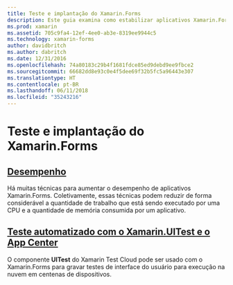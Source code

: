 ```yaml
---
title: Teste e implantação do Xamarin.Forms
description: Este guia examina como estabilizar aplicativos Xamarin.Forms por meio do ajuste de desempenho e da automação de teste com Xamarin.UITest e AppCenter.
ms.prod: xamarin
ms.assetid: 705c9fa4-12ef-4ee0-ab3e-8319ee9944c5
ms.technology: xamarin-forms
author: davidbritch
ms.author: dabritch
ms.date: 12/31/2016
ms.openlocfilehash: 74a80183c29b4f1681fdce85ed9debd9ee9fbce2
ms.sourcegitcommit: 66682dd8e93c0e4f5dee69f32b5fc5a96443e307
ms.translationtype: HT
ms.contentlocale: pt-BR
ms.lasthandoff: 06/11/2018
ms.locfileid: "35243216"
---
```

# <a name="xamarinforms-deployment-and-testing"></a>Teste e implantação do Xamarin.Forms

## <a name="performanceperformancemd"></a>[Desempenho](performance.md)

Há muitas técnicas para aumentar o desempenho de aplicativos Xamarin.Forms. Coletivamente, essas técnicas podem reduzir de forma considerável a quantidade de trabalho que está sendo executado por uma CPU e a quantidade de memória consumida por um aplicativo.

## <a name="automated-testing-with-xamarinuitest-and-app-centeruitest-and-test-cloudmd"></a>[Teste automatizado com o Xamarin.UITest e o App Center](uitest-and-test-cloud.md)

O componente **UITest** do Xamarin Test Cloud pode ser usado com o Xamarin.Forms para gravar testes de interface do usuário para execução na nuvem em centenas de dispositivos.
